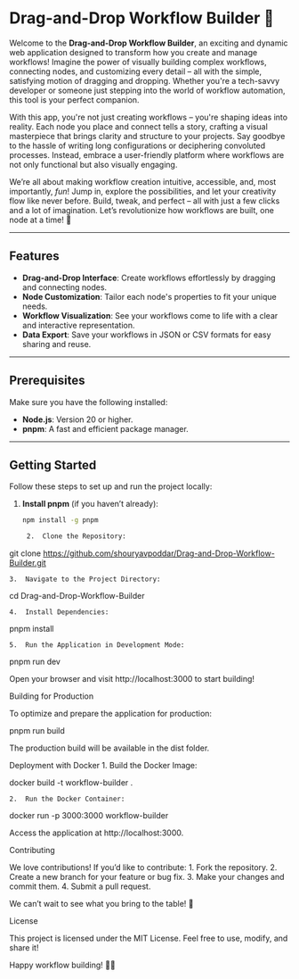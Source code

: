 # Drag-and-Drop Workflow Builder 🚀

Welcome to the **Drag-and-Drop Workflow Builder**, an exciting and dynamic web application designed to transform how you create and manage workflows! Imagine the power of visually building complex workflows, connecting nodes, and customizing every detail – all with the simple, satisfying motion of dragging and dropping. Whether you're a tech-savvy developer or someone just stepping into the world of workflow automation, this tool is your perfect companion.

With this app, you're not just creating workflows – you're shaping ideas into reality. Each node you place and connect tells a story, crafting a visual masterpiece that brings clarity and structure to your projects. Say goodbye to the hassle of writing long configurations or deciphering convoluted processes. Instead, embrace a user-friendly platform where workflows are not only functional but also visually engaging.

We’re all about making workflow creation intuitive, accessible, and, most importantly, *fun*! Jump in, explore the possibilities, and let your creativity flow like never before. Build, tweak, and perfect – all with just a few clicks and a lot of imagination. Let’s revolutionize how workflows are built, one node at a time! 🎉

---

## Features

- **Drag-and-Drop Interface**: Create workflows effortlessly by dragging and connecting nodes.
- **Node Customization**: Tailor each node's properties to fit your unique needs.
- **Workflow Visualization**: See your workflows come to life with a clear and interactive representation.
- **Data Export**: Save your workflows in JSON or CSV formats for easy sharing and reuse.

---

## Prerequisites

Make sure you have the following installed:

- **Node.js**: Version 20 or higher.
- **pnpm**: A fast and efficient package manager.

---

## Getting Started

Follow these steps to set up and run the project locally:

1. **Install pnpm** (if you haven’t already):
   ```bash
   npm install -g pnpm

	2.	Clone the Repository:

git clone https://github.com/shouryavpoddar/Drag-and-Drop-Workflow-Builder.git


	3.	Navigate to the Project Directory:

cd Drag-and-Drop-Workflow-Builder


	4.	Install Dependencies:

pnpm install


	5.	Run the Application in Development Mode:

pnpm run dev

Open your browser and visit http://localhost:3000 to start building!

Building for Production

To optimize and prepare the application for production:

pnpm run build

The production build will be available in the dist folder.

Deployment with Docker
	1.	Build the Docker Image:

docker build -t workflow-builder .


	2.	Run the Docker Container:

docker run -p 3000:3000 workflow-builder



Access the application at http://localhost:3000.

Contributing

We love contributions! If you’d like to contribute:
	1.	Fork the repository.
	2.	Create a new branch for your feature or bug fix.
	3.	Make your changes and commit them.
	4.	Submit a pull request.

We can’t wait to see what you bring to the table! 🚀

License

This project is licensed under the MIT License. Feel free to use, modify, and share it!

Happy workflow building! 🎨✨

